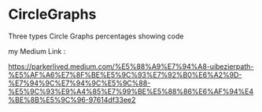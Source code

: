 # CircleGraphs
Three types Circle Graphs percentages showing code

my Medium Link :

https://parkerlived.medium.com/%E5%88%A9%E7%94%A8-uibezierpath-%E5%AF%A6%E7%8F%BE%E5%9C%93%E7%92%B0%E6%A2%9D-%E7%94%9C%E7%94%9C%E5%9C%88-%E5%9C%93%E9%A4%85%E7%99%BE%E5%88%86%E6%AF%94%E4%BE%8B%E5%9C%96-97614df33ee2
